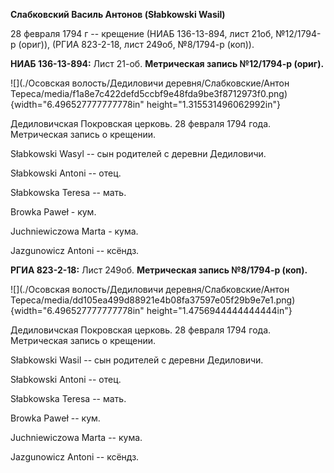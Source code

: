 **Слабковский Василь Антонов (Słabkowski Wasil)**

28 февраля 1794 г -- крещение (НИАБ 136-13-894, лист 21об, №12/1794-р
(ориг)), (РГИА 823-2-18, лист 249об, №8/1794-р (коп)).

**НИАБ 136-13-894:** Лист 21-об. **Метрическая запись №12/1794-р
(ориг).**

![](./Осовская волость/Дедиловичи деревня/Слабковские/Антон Тереса/media/f1a8e7c422defd5ccbf9e48fda9be3f8712973f0.png){width="6.496527777777778in"
height="1.315531496062992in"}

Дедиловичская Покровская церковь. 28 февраля 1794 года. Метрическая
запись о крещении.

Słabkowski Wasyl -- сын родителей с деревни Дедиловичи.

Słabkowski Antoni -- отец.

Słabkowska Teresa -- мать.

Browka Paweł - кум.

Juchniewiczowa Marta - кума.

Jazgunowicz Antoni -- ксёндз.

**РГИА 823-2-18:** Лист 249об. **Метрическая запись №8/1794-р (коп).**

![](./Осовская волость/Дедиловичи деревня/Слабковские/Антон Тереса/media/dd105ea499d88921e4b08fa37597e05f29b9e7e1.png){width="6.496527777777778in"
height="1.4756944444444444in"}

Дедиловичская Покровская церковь. 28 февраля 1794 года. Метрическая
запись о крещении.

Słabkowski Wasil -- сын родителей с деревни Дедиловичи.

Słabkowski Antoni -- отец.

Słabkowska Teresa -- мать.

Browka Paweł -- кум.

Juchniewiczowa Marta -- кума.

Jazgunowicz Antoni -- ксёндз.
